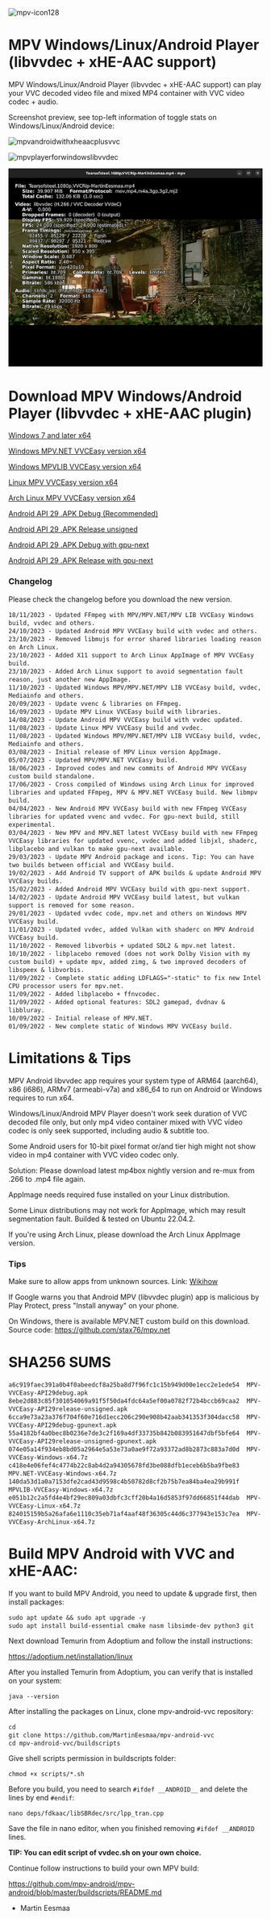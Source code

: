 ![mpv-icon128](https://user-images.githubusercontent.com/88035011/169686347-e7f06fa5-01ea-4b13-9ec6-c87570873db7.png)

# MPV Windows/Linux/Android Player (libvvdec + xHE-AAC support)

MPV Windows/Linux/Android Player (libvvdec + xHE-AAC support) can play your VVC decoded video file and mixed MP4 container with VVC video codec + audio.

Screenshot preview, see top-left information of toggle stats on Windows/Linux/Android device:

![mpvandroidwithxheaacplusvvc](https://user-images.githubusercontent.com/88035011/184468869-7286272c-66e3-4b3e-b1cc-015a6e24103d.jpg)

![mpvplayerforwindowslibvvdec](https://user-images.githubusercontent.com/88035011/176990209-4c6bcc0d-ef14-4e4c-8738-edfbb9a6e1c1.png)

![mpvlinuxvvceasy](mpvlinuxvvceasy.png)

# Download MPV Windows/Android Player (libvvdec + xHE-AAC plugin)

[Windows 7 and later x64](https://mega.nz/file/fskAlKwI#uujxR9bJdP-lzYWEwOcN2E09lv11CqTNxoce6xC1JSM)

[Windows MPV.NET VVCEasy version x64](https://mega.nz/file/D0VGnaoR#BRAMuixp5YEO-pHp83Ufoyp6rTNouCC4u6nb0UO4yDQ)

[Windows MPVLIB VVCEasy version x64](https://mega.nz/file/T1kGXDCY#nvAK48k84Bg3NnWLPOUIp6ZPx1SdlhL-jGVOYs0hE7w)

[Linux MPV VVCEasy version x64](https://mega.nz/file/qgcjFJhJ#m5O4SHVlPAoZZXVH75mPa39nxJvF-OS6IuCcoXlwD-s)

[Arch Linux MPV VVCEasy version x64](https://mega.nz/file/SwchXCqJ#Ht0ym-ru9WqaGvQIjz9nAFDrD7LrdG9nHVBEhZer5YE)

[Android API 29 .APK Debug (Recommended)](https://mega.nz/file/ustAHAyD#3T3VyJAPz7L5gzDNDJ-_r9Tg_uORLMu0oAjHeSsKqnE)

[Android API 29 .APK Release unsigned](https://mega.nz/file/qx8yUBrR#XiFb24NNc8Uu8ZF2slztkPMhvulun7696yiHVk61bzI)

[Android API 29 .APK Debug with gpu-next](https://mega.nz/file/3p0zyCCI#BRmCY58lwikvck0gbcyFX3IvcGu_7wxZn-mWezaD1uk)

[Android API 29 .APK Release with gpu-next](https://mega.nz/file/C5dyXbpJ#ta2DouVYLOaXeZ6VW9fLqIm7a3I2AoFxWlD-unG18T4)

### Changelog

Please check the changelog before you download the new version.

```
18/11/2023 - Updated FFmpeg with MPV/MPV.NET/MPV LIB VVCEasy Windows build, vvdec and others.
24/10/2023 - Updated Android MPV VVCEasy build with vvdec and others.
23/10/2023 - Removed libmujs for error shared libraries loading reason on Arch Linux.
23/10/2023 - Added X11 support to Arch Linux AppImage of MPV VVCEasy build.
23/10/2023 - Added Arch Linux support to avoid segmentation fault reason, just another new AppImage.
11/10/2023 - Updated Windows MPV/MPV.NET/MPV LIB VVCEasy build, vvdec, Mediainfo and others.
20/09/2023 - Update vvenc & libraries on FFmpeg.
16/09/2023 - Update MPV Linux VVCEasy build with libraries.
14/08/2023 - Update Android MPV VVCEasy build with vvdec updated.
11/08/2023 - Update Linux MPV VVCEasy build and vvdec.
11/08/2023 - Updated Windows MPV/MPV.NET/MPV LIB VVCEasy build, vvdec, Mediainfo and others.
03/08/2023 - Initial release of MPV Linux version AppImage.
05/07/2023 - Updated MPV/MPV.NET VVCEasy build.
18/06/2023 - Improved codes and new commits of Android MPV VVCEasy custom build standalone.
17/06/2023 - Cross compiled of Windows using Arch Linux for improved libraries and updated FFmpeg, MPV & MPV.NET VVCEasy build. New libmpv build.
04/04/2023 - New Android MPV VVCEasy build with new FFmpeg VVCEasy libraries for updated vvenc and vvdec. For gpu-next build, still experimental.
03/04/2023 - New MPV and MPV.NET latest VVCEasy build with new FFmpeg VVCEasy libraries for updated vvenc, vvdec and added libjxl, shaderc, libplacebo and vulkan to make gpu-next available.
29/03/2023 - Update MPV Android package and icons. Tip: You can have two builds between official and VVCEasy build.
19/02/2023 - Add Android TV support of APK builds & update Android MPV VVCEasy builds.
15/02/2023 - Added Android MPV VVCEasy build with gpu-next support.
14/02/2023 - Update Android MPV VVCEasy build latest, but vulkan support is removed for some reason.
29/01/2023 - Updated vvdec code, mpv.net and others on Windows MPV VVCEasy build.
11/01/2023 - Updated vvdec, added Vulkan with shaderc on MPV Android VVCEasy build.
11/10/2022 - Removed libvorbis + updated SDL2 & mpv.net latest.
10/10/2022 - libplacebo removed (does not work Dolby Vision with my custom build) + update mpv, added zimg, & two improved decoders of libspeex & libvorbis.
11/09/2022 - Complete static adding LDFLAGS="-static" to fix new Intel CPU processor users for mpv.net.
11/09/2022 - Added libplacebo + ffnvcodec.
11/09/2022 - Added optional features: SDL2 gamepad, dvdnav & libbluray.
10/09/2022 - Initial release of MPV.NET.
01/09/2022 - New complete static of Windows MPV VVCEasy build.
```

# Limitations & Tips

MPV Android libvvdec app requires your system type of ARM64 (aarch64), x86 (i686), ARMv7 (armeabi-v7a) and x86_64 to run on Android or Windows requires to run x64.

Windows/Linux/Android MPV Player doesn't work seek duration of VVC decoded file only, but only mp4 video container mixed with VVC video codec is only seek supported, including audio & subtitle too.

Some Android users for 10-bit pixel format or/and tier high might not show video in mp4 container with VVC video codec only.

Solution: Please download latest mp4box nightly version and re-mux from .266 to .mp4 file again.

AppImage needs required fuse installed on your Linux distribution.

Some Linux distributions may not work for AppImage, which may result segmentation fault. Builded & tested on Ubuntu 22.04.2.

If you're using Arch Linux, please download the Arch Linux AppImage version.

### Tips

Make sure to allow apps from unknown sources. Link: [Wikihow](https://www.wikihow.com/Allow-Apps-from-Unknown-Sources-on-Android)

If Google warns you that Android MPV (libvvdec plugin) app is malicious by Play Protect, press "Install anyway" on your phone.

On Windows, there is available MPV.NET custom build on this download. Source code: https://github.com/stax76/mpv.net

# SHA256 SUMS
```
a6c919faec391a0b4f0abeedcf8a25ba8d7f96fc1c15b949d00e1ecc2e1ede54  MPV-VVCEasy-API29debug.apk
8ebe2d883c85f301054069a91f5f50da4fdc64a5ef00a0782f72b4bccb69caa2  MPV-VVCEasy-API29release-unsigned.apk
6cca9e73a23a376f704f60e716d1ecc206c290e908b42aab341353f304dacc58  MPV-VVCEasy-API29debug-gpunext.apk
55a4182bf4a0bec8b0236e7de3c2f169a4df33735b842b083951647dbf5bfe64  MPV-VVCEasy-API29release-unsigned-gpunext.apk
074e05a14f934eb8bd05a2964e5a53e73a0ae9f72a93372ad8b2873c883a7d0d  MPV-VVCEasy-Windows-x64.7z
c418e4e06fef4c4774b22c8ab4d2a94305678fd3be088dfb1eceb6b5ba9fbe83  MPV.NET-VVCEasy-Windows-x64.7z
140da53d1a0a7153dfe2cad43d9598c4b50782d8cf2b75b7ea84ba4ea29b991f  MPVLIB-VVCEasy-Windows-x64.7z
e051b12c2a5fd4e4bf29ec809a03dbfc3cff20b4a16d5853f97dd66851f44dab  MPV-VVCEasy-Linux-x64.7z
824015159b5a26afa6e1110c35eb71af4aaf48f36305c44d6c377943e153c7ea  MPV-VVCEasy-ArchLinux-x64.7z
```

# Build MPV Android with VVC and xHE-AAC:

If you want to build MPV Android, you need to update & upgrade first, then install packages:
```
sudo apt update && sudo apt upgrade -y
sudo apt install build-essential cmake nasm libsimde-dev python3 git
```

Next download Temurin from Adoptium and follow the install instructions:

https://adoptium.net/installation/linux

After you installed Temurin from Adoptium, you can verify that is installed on your system:
```
java --version
```

After installing the packages on Linux, clone mpv-android-vvc repository:
```
cd
git clone https://github.com/MartinEesmaa/mpv-android-vvc
cd mpv-android-vvc/buildscripts
```

Give shell scripts permission in buildscripts folder:
```
chmod +x scripts/*.sh
```

Before you build, you need to search `#ifdef __ANDROID__` and delete the lines by end `#endif`:

```
nano deps/fdkaac/libSBRdec/src/lpp_tran.cpp
```

Save the file in nano editor, when you finished removing `#ifdef __ANDROID` lines.

**TIP: You can edit script of vvdec.sh on your own choice.**

Continue follow instructions to build your own MPV build:

https://github.com/mpv-android/mpv-android/blob/master/buildscripts/README.md

-   Martin Eesmaa